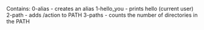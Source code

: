 Contains:
0-alias - creates an alias
1-hello_you - prints hello <user>(current user)
2-path - adds /action to PATH
3-paths - counts the number of directories in the PATH
